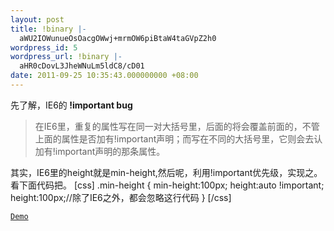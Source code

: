 ```yaml
---
layout: post
title: !binary |-
  aWU2IOWunueOsOacgOWwj+mrmOW6piBtaW4taGVpZ2h0
wordpress_id: 5
wordpress_url: !binary |-
  aHR0cDovL3JheWNuLm5ldC8/cD01
date: 2011-09-25 10:35:43.000000000 +08:00
---
```

先了解，IE6的<strong> !important bug </strong>
<blockquote>在IE6里，重复的属性写在同一对大括号里，后面的将会覆盖前面的，不管上面的属性是否加有!important声明；而写在不同的大括号里，它则会去认加有!important声明的那条属性。</blockquote>
<!--more-->
其实，IE6里的height就是min-height,然后呢，利用!important优先级，实现之。看下面代码把。
[css]
.min-height {
    min-height:100px;
    height:auto !important;
    height:100px;//除了IE6之外，都会忽略这行代码
}
[/css]

<code><a title="min-height" href="http://raycn.net/demo/css/min-height.html">Demo</a> </code>
